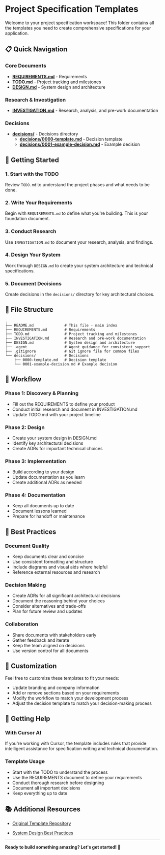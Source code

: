 # Project Specification Templates

Welcome to your project specification workspace! This folder contains all the templates you need to create comprehensive specifications for your application.

## 📋 Quick Navigation

### Core Documents
- **[REQUIREMENTS.md](REQUIREMENTS.md)** - Requirements
- **[TODO.md](TODO.md)** - Project tracking and milestones
- **[DESIGN.md](DESIGN.md)** - System design and architecture

### Research & Investigation
- **[INVESTIGATION.md](INVESTIGATION.md)** - Research, analysis, and pre-work documentation

### Decisions
- **[decisions/](decisions/)** - Decisions directory
  - **[decisions/0000-template.md](decisions/0000-template.md)** - Decision template
  - **[decisions/0001-example-decision.md](decisions/0001-example-decision.md)** - Example decision



## 🚀 Getting Started

### 1. Start with the TODO
Review `TODO.md` to understand the project phases and what needs to be done.

### 2. Write Your Requirements
Begin with `REQUIREMENTS.md` to define what you're building. This is your foundation document.

### 3. Conduct Research
Use `INVESTIGATION.md` to document your research, analysis, and findings.

### 4. Design Your System
Work through `DESIGN.md` to create your system architecture and technical specifications.

### 5. Document Decisions
Create decisions in the `decisions/` directory for key architectural choices.

## 📁 File Structure

```
.
├── README.md              # This file - main index
├── REQUIREMENTS.md        # Requirements
├── TODO.md                # Project tracking and milestones
├── INVESTIGATION.md       # Research and pre-work documentation
├── DESIGN.md              # System design and architecture
├── .agent                 # Agent guidance for consistent support
├── .gitignore             # Git ignore file for common files
└── decisions/             # Decisions
    ├── 0000-template.md   # Decision template
    └── 0001-example-decision.md # Example decision
```

## 🎯 Workflow

### Phase 1: Discovery & Planning
- Fill out the REQUIREMENTS to define your product
- Conduct initial research and document in INVESTIGATION.md
- Update TODO.md with your project timeline

### Phase 2: Design
- Create your system design in DESIGN.md
- Identify key architectural decisions
- Create ADRs for important technical choices

### Phase 3: Implementation
- Build according to your design
- Update documentation as you learn
- Create additional ADRs as needed

### Phase 4: Documentation
- Keep all documents up to date
- Document lessons learned
- Prepare for handoff or maintenance

## 📝 Best Practices

### Document Quality
- Keep documents clear and concise
- Use consistent formatting and structure
- Include diagrams and visual aids where helpful
- Reference external resources and research

### Decision Making
- Create ADRs for all significant architectural decisions
- Document the reasoning behind your choices
- Consider alternatives and trade-offs
- Plan for future review and updates

### Collaboration
- Share documents with stakeholders early
- Gather feedback and iterate
- Keep the team aligned on decisions
- Use version control for all documents

## 🔧 Customization

Feel free to customize these templates to fit your needs:
- Update branding and company information
- Add or remove sections based on your requirements
- Modify the workflow to match your development process
- Adjust the decision template to match your decision-making process

## 🤝 Getting Help

### With Cursor AI
If you're working with Cursor, the template includes rules that provide intelligent assistance for specification writing and technical documentation.

### Template Usage
- Start with the TODO to understand the process
- Use the REQUIREMENTS document to define your requirements
- Conduct thorough research before designing
- Document all important decisions
- Keep everything up to date

## 📚 Additional Resources

- [Original Template Repository](https://github.com/your-username/spec-template)
 
- [System Design Best Practices](https://github.com/donnemartin/system-design-primer)

---

**Ready to build something amazing? Let's get started! 🚀** 